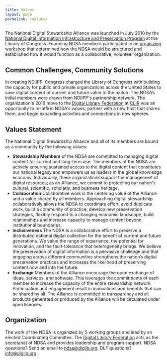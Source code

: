 ```yaml
---
title: Values
layout: page
permalink: /values/
---
```

The National Digital Stewardship Alliance was launched in July 2010 by the [National Digital Information Infrastructure and Preservation Program](http://www.digitalpreservation.gov/about/index.html) at the Library of Congress. Founding NDSA members participated in an [organizing workshop](http://www.digitalpreservation.gov/news/2011/20110105news_ndsaworkshop.html) that determined how the NDSA would be structured and established how it would function as a collaborative, volunteer organization.

## Common Challenges, Community Solutions

In creating NDIIPP, Congress charged the Library of Congress with building the capacity for public and private organizations across the United States to save digital content of current and future value to the nation. The NDSA’s initial members were drawn from NDIIPP's partnership network. The organization's 2016 move to the [Digital Library Federation](https://diglib.org/) at [CLIR](http://clir.org/) was an opportunity to re-affirm NDSA's values, partner with a new host that shares them, and begin expanding activities and connections in new spheres.

## Values Statement

The National Digital Stewardship Alliance and all of its members are bound as a community by the following values:

- **Stewardship Members** of the NDSA are committed to managing digital content for current and long-term use. The members of the NDSA are actively ensuring sustained access to the digital content that constitutes our national legacy and empowers us as leaders in the global knowledge economy. Individually, these organizations support the management of digital resources; as an Alliance, we commit to protecting our nation's cultural, scientific, scholarly, and business heritage.
- **Collaboration** Collaborative work is the centering value of the Alliance and a value shared by all members. Approaching digital stewardship collaboratively allows the NDSA to coordinate effort, avoid duplicate work, build a community of practice, develop new preservation strategies, flexibly respond to a changing economic landscape, build relationships and increase capacity to manage content beyond institutional boundaries.
- **Inclusiveness** The NDSA is a collaborative effort to preserve a distributed national digital collection for the benefit of current and future generations. We value the range of experience, the potential for innovation, and the fault-tolerance that heterogeneity brings. We believe the preservation of digital information is a pervasive challenge and that engaging across different communities strengthens the nation’s digital preservation practices and increases the likelihood of preserving content now and into the future.
- **Exchange** Members of the Alliance encourage the open exchange of ideas, services, and software. This leverages the commitments of each member to increase the capacity of the entire stewardship network. Participation and engagement result in innovations and benefits that can be shared by all. The Alliance is committed to transparency and all products generated or produced by the Alliance will be circulated under open licenses.

## Organization

The work of the NDSA is organized by 5 working groups and lead by an elected Coordinating Committee. The [Digital Library Federation](https://diglib.org/) acts as the secretariat of NDSA and provides leadership and program support. NDSA questions? Send an email to <ndsa@diglib.org>. DLF questions? <info@diglib.org>.
